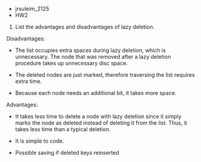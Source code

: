 - jrsuleim_2125 
- HW2

1. List the advantages and disadvantages of lazy deletion. 

Disadvantages:
- The list occupies extra spaces during lazy deletion, which is unnecessary. The node that was removed after a lazy deletion procedure takes up unnecessary disc space.

- The deleted nodes are just marked, therefore traversing the list requires extra time.

- Because each node needs an additional bit, it takes more space.

   
Advantages:
- It takes less time to delete a node with lazy deletion since it simply marks the node as deleted instead of deleting it from the list. Thus, it takes less time than a typical deletion.

- It is simple to code.

- Possible saving if deleted keys reinserted 



 




